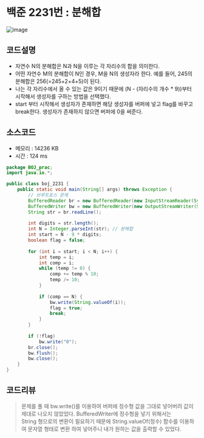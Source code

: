 # 백준 2231번 : 분해합

![image](https://user-images.githubusercontent.com/96826443/176997595-c163f16f-d1ed-4960-b353-ec92b17b8cbe.png)


## 코드설명
* 자연수 N의 분해합은 N과 N을 이루는 각 자리수의 합을 의미한다.  
* 어떤 자연수 M의 분해합이 N인 경우, M을 N의 생성자라 한다. 예를 들어, 245의 분해합은 256(=245+2+4+5)이 된다.  
* 나는 각 자리수에서 올 수 있는 값은 9이기 때문에 (N - (자리수의 개수 * 9))부터 시작해서 생성자를 구하는 방법을 선택했다.  
* start 부터 시작해서 생성자가 존재하면  해당 생성자를 버퍼에 넣고 flag를 바꾸고 break한다. 생성자가 존재하지 않으면 버퍼에 0을 써준다.

## 소스코드
* 메모리 : 14236 KB
* 시간 : 124 ms

```java
package BOJ_prac;
import java.io.*;

public class boj_2231 {
	public static void main(String[] args) throws Exception {
		// 브루트포스 문제
		BufferedReader br = new BufferedReader(new InputStreamReader(System.in));
		BufferedWriter bw = new BufferedWriter(new OutputStreamWriter(System.out));
		String str = br.readLine();
		
		int digits = str.length();
		int N = Integer.parseInt(str); // 분해합
		int start = N - 9 * digits;
		boolean flag = false;
		
		for (int i = start; i < N; i++) {
			int temp = i;
			int comp = i;
			while (temp != 0) {
				comp += temp % 10;
				temp /= 10;
			}
			
			if (comp == N) {
				bw.write(String.valueOf(i));
				flag = true;
				break;
			}
		}
		
		if (!flag)
			bw.write("0");
		br.close();
		bw.flush();
		bw.close();
	}
}

```

## 코드리뷰
> 문제를 풀 때 bw.write()를 이용하여 버퍼에 정수형 값을 그대로 넣어버려 값이 제대로 나오지 않았었다. BufferedWriter에 정수형을 넣기 위해서는  
> String 형으로의 변환이 필요하기 때문에 String.valueOf(정수) 함수를 이용하여 문자열 형태로 변환 하여 넣어주니 내가 원하는 값을 출력할 수 있었다.
